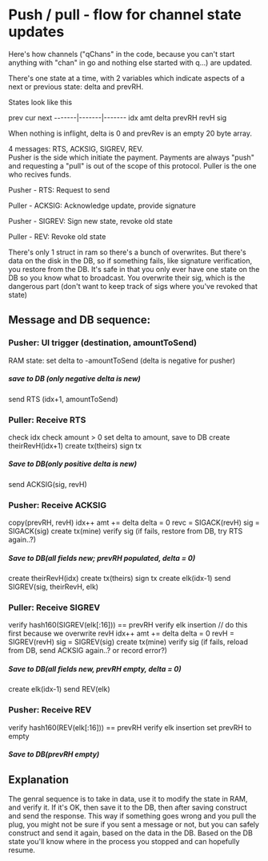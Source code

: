 # Push / pull - flow for channel state updates

Here's how channels ("qChans" in the code, because you can't start anything with "chan" in go and nothing else started with q...) are updated.

There's one state at a time, with 2 variables which indicate aspects of a next or previous state: delta and prevRH.  

States look like this

prev 	cur 		next
-------|-------|-------
		idx
		amt		delta
prevRH	revH
		sig	

When nothing is inflight, delta is 0 and prevRev is an empty 20 byte array.

4 messages: RTS, ACKSIG, SIGREV, REV.  
Pusher is the side which initiate the payment.  Payments are always "push" and requesting a "pull" is out of the scope of this protocol.  Puller is the one who recives funds.

Pusher - RTS: Request to send

Puller - ACKSIG: Acknowledge update, provide signature

Pusher - SIGREV: Sign new state, revoke old state

Puller - REV: Revoke old state

There's only 1 struct in ram so there's a bunch of overwrites.  But there's data on the disk in the DB, so if something fails, like signature verification, you restore from the DB.  It's safe in that you only ever have one state on the DB so you know what to broadcast.  You overwrite their sig, which is the dangerous part (don't want to keep track of sigs where you've revoked that state)

## Message and DB sequence:

### Pusher: UI trigger (destination, amountToSend)
RAM state: set delta to -amountToSend (delta is negative for pusher)
##### save to DB (only negative delta is new)
send RTS (idx+1, amountToSend)

### Puller: Receive RTS
check idx
check amount > 0
set delta to amount, save to DB
create theirRevH(idx+1)
create tx(theirs)
sign tx
##### Save to DB(only positive delta is new)
send ACKSIG(sig, revH)

### Pusher: Receive ACKSIG
copy(prevRH, revH)
idx++
amt += delta
delta = 0
revc = SIGACK(revH)
sig = SIGACK(sig)
create tx(mine)
verify sig (if fails, restore from DB, try RTS again..?)
##### Save to DB(all fields new; prevRH populated, delta = 0)
create theirRevH(idx)
create tx(theirs)
sign tx
create elk(idx-1)
send SIGREV(sig, theirRevH, elk)

### Puller: Receive SIGREV
verify hash160(SIGREV(elk[:16])) == prevRH
verify elk insertion // do this first because we overwrite revH
idx++
amt += delta
delta = 0
revH = SIGREV(revH)
sig = SIGREV(sig)
create tx(mine)
verify sig (if fails, reload from DB, send ACKSIG again..? or record error?)
##### Save to DB(all fields new, prevRH empty, delta = 0)
create elk(idx-1)
send REV(elk)

### Pusher: Receive REV
verify hash160(REV(elk[:16])) == prevRH
verify elk insertion
set prevRH to empty
##### Save to DB(prevRH empty)

## Explanation

The genral sequence is to take in data, use it to modify the state in RAM, and  verify it.  If it's OK, then save it to the DB, then after saving construct and send the response.  This way if something goes wrong and you pull the plug, you might not be sure if you sent a message or not, but you can safely construct and send it again, based on the data in the DB.  Based on the DB state you'll know where in the process you stopped and can hopefully resume.











